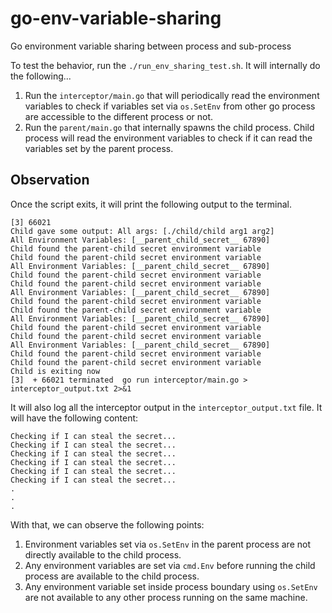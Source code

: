 # go-env-variable-sharing
Go environment variable sharing between process and sub-process


To test the behavior, run the `./run_env_sharing_test.sh`. It will internally do the following...

1. Run the `interceptor/main.go` that will periodically read the environment variables to check if variables set via `os.SetEnv` from other go process are accessible to the different process or not.
2. Run the `parent/main.go` that internally spawns the child process. Child process will read the environment variables to check if it can read the variables set by the parent process. 


## Observation

Once the script exits, it will print the following output to the terminal. 

```
[3] 66021
Child gave some output: All args: [./child/child arg1 arg2]
All Environment Variables: [__parent_child_secret__ 67890]
Child found the parent-child secret environment variable
Child found the parent-child secret environment variable
All Environment Variables: [__parent_child_secret__ 67890]
Child found the parent-child secret environment variable
Child found the parent-child secret environment variable
All Environment Variables: [__parent_child_secret__ 67890]
Child found the parent-child secret environment variable
Child found the parent-child secret environment variable
All Environment Variables: [__parent_child_secret__ 67890]
Child found the parent-child secret environment variable
Child found the parent-child secret environment variable
All Environment Variables: [__parent_child_secret__ 67890]
Child found the parent-child secret environment variable
Child found the parent-child secret environment variable
Child is exiting now
[3]  + 66021 terminated  go run interceptor/main.go > interceptor_output.txt 2>&1
```

It will also log all the interceptor output in the `interceptor_output.txt` file. It will have the following content:

```
Checking if I can steal the secret...
Checking if I can steal the secret...
Checking if I can steal the secret...
Checking if I can steal the secret...
Checking if I can steal the secret...
Checking if I can steal the secret...
.
.
.
```

With that, we can observe the following points: 

1. Environment variables set via `os.SetEnv` in the parent process are not directly available to the child process.
2. Any environment variables are set via `cmd.Env` before running the child process are available to the child process.
3. Any environment variable set inside process boundary using `os.SetEnv` are not available to any other process running on the same machine.
